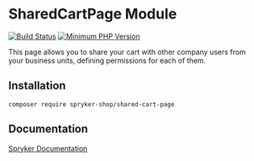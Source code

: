 # SharedCartPage Module
[![Build Status](https://travis-ci.org/spryker-shop/shared-cart-page.svg)](https://travis-ci.org/spryker-shop/shared-cart-page)
[![Minimum PHP Version](https://img.shields.io/badge/php-%3E%3D%207.3-8892BF.svg)](https://php.net/)

This page allows you to share your cart with other company users from your business units, defining permissions for each of them.

## Installation

```
composer require spryker-shop/shared-cart-page
```

## Documentation

[Spryker Documentation](https://academy.spryker.com)
